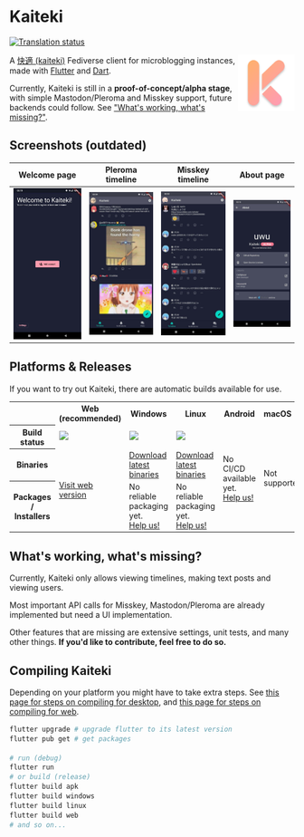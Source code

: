 # Kaiteki

[![Translation status](http://wl.craftplacer.moe/widgets/kaiteki/-/app/svg-badge.svg)](http://wl.craftplacer.moe/engage/kaiteki/)

<img align="right" src="assets/icons/windows/kaiteki.png" width=100>

A [快適 (kaiteki)](http://takoboto.jp/?w=1200120) Fediverse client for microblogging instances, made with [Flutter](https://flutter.dev/) and [Dart](https://dart.dev/).

Currently, Kaiteki is still in a **proof-of-concept/alpha stage**, with simple Mastodon/Pleroma and Misskey support, future backends could follow. See ["What's working, what's missing?"](#whats-working-whats-missing).

## Screenshots (outdated)

| Welcome page | Pleroma timeline | Misskey timeline | About page |
| - | - | - | - |
| ![](assets/screenshots/welcome.jpg) | ![](assets/screenshots/pleroma-feed.jpg) | ![](assets/screenshots/misskey-feed.jpg) | ![](assets/screenshots/about.jpg) |

## Platforms & Releases

If you want to try out Kaiteki, there are automatic builds available for use.

<table>
    <tr>
        <th></th>
        <th>Web<br>(recommended)</th>
        <th>Windows</th>
        <th>Linux</th>
        <th>Android</th>
        <th>macOS</th>
        <th>iOS</th>
    </tr>
    <tr>
        <th>Build status</th>
        <td><img src="https://img.shields.io/github/workflow/status/Craftplacer/kaiteki/Web"></td>
        <td><img src="https://img.shields.io/github/workflow/status/Craftplacer/kaiteki/Windows"></td>
        <td><img src="https://img.shields.io/github/workflow/status/Craftplacer/kaiteki/Linux"></td>
        <td rowspan=3>No CI/CD available yet.<br><a href="https://github.com/Craftplacer/kaiteki/issues/2">Help us!</a></td>
        <td colspan=2 rowspan=3>Not supported.</td>
    </tr>
    <tr>
        <th>Binaries</th>
        <td rowspan=2><a href="https://kaiteki.craftplacer.moe/">Visit web version</a></td>
        <td><a href="https://nightly.link/Craftplacer/Kaiteki/workflows/windows/master/windows.zip">Download latest binaries</a></td>
        <td><a href="https://nightly.link/Craftplacer/Kaiteki/workflows/linux/master/linux.zip">Download latest binaries</a></td>
    </tr>
    <tr>
        <th>Packages / Installers</th>
        <td>No reliable packaging yet.<br><a href="https://github.com/Craftplacer/Kaiteki/issues/63">Help us!</a></td>
        <td>No reliable packaging yet.<br><a href="https://github.com/Craftplacer/Kaiteki/issues/62">Help us!</a></td>
    </tr>
</table>


## What's working, what's missing?

Currently, Kaiteki only allows viewing timelines, making text posts and viewing users.

Most important API calls for Misskey, Mastodon/Pleroma are already implemented but need a UI implementation.

Other features that are missing are extensive settings, unit tests, and many other things. **If you'd like to contribute, feel free to do so.**

## Compiling Kaiteki

Depending on your platform you might have to take extra steps.
See [this page for steps on compiling for desktop](https://flutter.dev/desktop#requirements), and [this page for steps on compiling for web](https://flutter.dev/docs/get-started/web).

```sh
flutter upgrade # upgrade flutter to its latest version
flutter pub get # get packages

# run (debug)
flutter run
# or build (release)
flutter build apk
flutter build windows
flutter build linux
flutter build web
# and so on...
```
